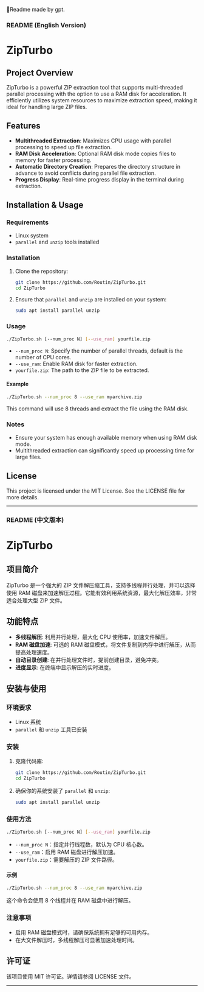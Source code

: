 🎈Readme made by gpt.
### README (English Version)

# ZipTurbo

## Project Overview

ZipTurbo is a powerful ZIP extraction tool that supports multi-threaded parallel processing with the option to use a RAM disk for acceleration. It efficiently utilizes system resources to maximize extraction speed, making it ideal for handling large ZIP files.

## Features

- **Multithreaded Extraction**: Maximizes CPU usage with parallel processing to speed up file extraction.
- **RAM Disk Acceleration**: Optional RAM disk mode copies files to memory for faster processing.
- **Automatic Directory Creation**: Prepares the directory structure in advance to avoid conflicts during parallel file extraction.
- **Progress Display**: Real-time progress display in the terminal during extraction.

## Installation & Usage

### Requirements

- Linux system
- `parallel` and `unzip` tools installed

### Installation

1. Clone the repository:

    ```bash
    git clone https://github.com/Routin/ZipTurbo.git
    cd ZipTurbo
    ```

2. Ensure that `parallel` and `unzip` are installed on your system:

    ```bash
    sudo apt install parallel unzip
    ```

### Usage

```bash
./ZipTurbo.sh [--num_proc N] [--use_ram] yourfile.zip
```

- `--num_proc N`: Specify the number of parallel threads, default is the number of CPU cores.
- `--use_ram`: Enable RAM disk for faster extraction.
- `yourfile.zip`: The path to the ZIP file to be extracted.

#### Example

```bash
./ZipTurbo.sh --num_proc 8 --use_ram myarchive.zip
```

This command will use 8 threads and extract the file using the RAM disk.

### Notes

- Ensure your system has enough available memory when using RAM disk mode.
- Multithreaded extraction can significantly speed up processing time for large files.

## License

This project is licensed under the MIT License. See the LICENSE file for more details.

---

### README (中文版本)

# ZipTurbo

## 项目简介

ZipTurbo 是一个强大的 ZIP 文件解压缩工具，支持多线程并行处理，并可以选择使用 RAM 磁盘来加速解压过程。它能有效利用系统资源，最大化解压效率，非常适合处理大型 ZIP 文件。

## 功能特点

- **多线程解压**: 利用并行处理，最大化 CPU 使用率，加速文件解压。
- **RAM 磁盘加速**: 可选的 RAM 磁盘模式，将文件复制到内存中进行解压，从而提高处理速度。
- **自动目录创建**: 在并行处理文件时，提前创建目录，避免冲突。
- **进度显示**: 在终端中显示解压的实时进度。

## 安装与使用

### 环境要求

- Linux 系统
- `parallel` 和 `unzip` 工具已安装

### 安装

1. 克隆代码库:

    ```bash
    git clone https://github.com/Routin/ZipTurbo.git
    cd ZipTurbo
    ```

2. 确保你的系统安装了 `parallel` 和 `unzip`:

    ```bash
    sudo apt install parallel unzip
    ```

### 使用方法

```bash
./ZipTurbo.sh [--num_proc N] [--use_ram] yourfile.zip
```

- `--num_proc N`：指定并行线程数，默认为 CPU 核心数。
- `--use_ram`：启用 RAM 磁盘进行解压加速。
- `yourfile.zip`：需要解压的 ZIP 文件路径。

#### 示例

```bash
./ZipTurbo.sh --num_proc 8 --use_ram myarchive.zip
```

这个命令会使用 8 个线程并在 RAM 磁盘中进行解压。

### 注意事项

- 启用 RAM 磁盘模式时，请确保系统拥有足够的可用内存。
- 在大文件解压时，多线程解压可显著加速处理时间。

## 许可证

该项目使用 MIT 许可证。详情请参阅 LICENSE 文件。

---
